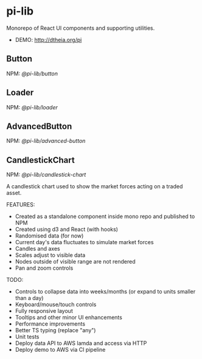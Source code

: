 # pi-lib

Monorepo of React UI components and supporting utilities.  

- DEMO: http://dtheia.org/pi

## Button

NPM: _@pi-lib/button_

## Loader

NPM: _@pi-lib/loader_

## AdvancedButton

NPM: _@pi-lib/advanced-button_

## CandlestickChart

NPM: _@pi-lib/candlestick-chart_

A candlestick chart used to show the market forces acting on a traded asset.

FEATURES:

- Created as a standalone component inside mono repo and published to NPM
- Created using d3 and React (with hooks)
- Randomised data (for now)
- Current day's data fluctuates to simulate market forces
- Candles and axes
- Scales adjust to visible data
- Nodes outside of visible range are not rendered
- Pan and zoom controls

TODO:

- Controls to collapse data into weeks/months (or expand to units smaller than a day)
- Keyboard/mouse/touch controls
- Fully responsive layout
- Tooltips and other minor UI enhancements
- Performance improvements
- Better TS typing (replace "any")
- Unit tests
- Deploy data API to AWS lamda and access via HTTP
- Deploy demo to AWS via CI pipeline
